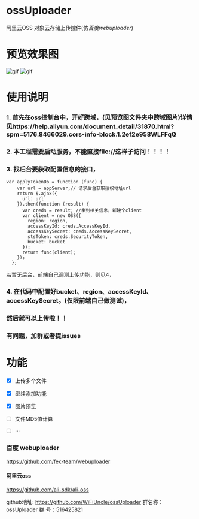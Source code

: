 
# ossUploader #
阿里云OSS 对象云存储上传控件(仿*百度webuploader*) 
# 预览效果图 #
![gif](https://github.com/WiFiUncle/ossUploader/blob/master/%E9%A2%84%E8%A7%88%E5%9B%BE/oss%E4%B8%8A%E4%BC%A0.gif)
![gif](https://github.com/WiFiUncle/ossUploader/blob/master/%E9%A2%84%E8%A7%88%E5%9B%BE/oss%E4%B8%8A%E4%BC%A03.png)

# 使用说明 #
### 1. 首先在oss控制台中，开好跨域，(见预览图文件夹中跨域图片)详情见https://help.aliyun.com/document_detail/31870.html?spm=5176.8466029.cors-info-block.1.2ef2e958WLFFqQ
### 2. 本工程需要启动服务，不能直接file://这样子访问！！！！
### 3. 找后台要获取配置信息的接口，
   ```
   var applyTokenDo = function (func) {
       var url = appServer;// 请求后台获取授权地址url
       return $.ajax({
         url: url
       }).then(function (result) {
         var creds = result; //拿到相关信息，新建个client
         var client = new OSS({
           region: region,
           accessKeyId: creds.AccessKeyId,
           accessKeySecret: creds.AccessKeySecret,
           stsToken: creds.SecurityToken,
           bucket: bucket
         });
         return func(client);
       });
     };
   ```
   若暂无后台，前端自己调测上传功能，则见4，
### 4. 在代码中配置好bucket、region、accessKeyId、accessKeySecret。(仅限前端自己做测试)，
### 然后就可以上传啦！！
### 有问题，加群或者提issues

# 功能 #
- [x] 上传多个文件
- [x] 继续添加功能
- [x] 图片预览
- [ ] 文件MD5值计算
- [ ] ···


### 百度 webuploader ### 
https://github.com/fex-team/webuploader

#### 阿里云oss ### 
https://github.com/ali-sdk/ali-oss

github地址: https://github.com/WiFiUncle/ossUploader
群名称：ossUploader
群   号：516425821

